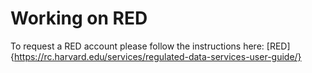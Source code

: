 # Working on RED

To request a RED account please follow the instructions here: [RED]{https://rc.harvard.edu/services/regulated-data-services-user-guide/}

